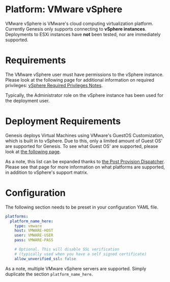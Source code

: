 # Platform: VMware vSphere

VMware vSphere is VMware's cloud computing virtualization platform. Currently Genesis only supports connecting to **vSphere instances**. Deployments to ESXi instances have **not** been tested, nor are immediately supported.

# Requirements
The VMware vSphere user must have permissions to the vSphere instance. Please look at the following page for additional information on required privileges: [vSphere Required Privileges Notes](https://www.terraform.io/docs/providers/vsphere/index.html#notes-on-required-privileges).

Typically, the Administrator role on the vSphere instance has been used for the deployment user.

# Deployment Requirements
Genesis deploys Virtual Machines using VMware's GuestOS Customization, which is built in to vSphere. Due to this, only a limited amount of Guest OS' are supported for Genesis. To see what Guest OS' are supported, please look at [the following page](https://partnerweb.vmware.com/programs/guestOS/guest-os-customization-matrix.pdf).

As a note, this list can be expanded thanks to [the Post Provision Dispatcher](/steps/post_provision_dispatcher). Please see that page for more information on what platforms are supported, in addition to vSphere's support matrix.

# Configuration
The following section needs to be preset in your configuration YAML file.

```yaml
platforms:
  platform_name_here:
    type: vmware 
    host: VMWARE-HOST
    user: VMWARE-USER
    pass: VMWARE-PASS

    # Optional. This will disable SSL verification
    # (typically used when you have a self signed certificate)
    allow_unverified_ssl: false
```

As a note, multiple VMware vSphere servers are supported. Simply duplicate the section `platform_name_here`.